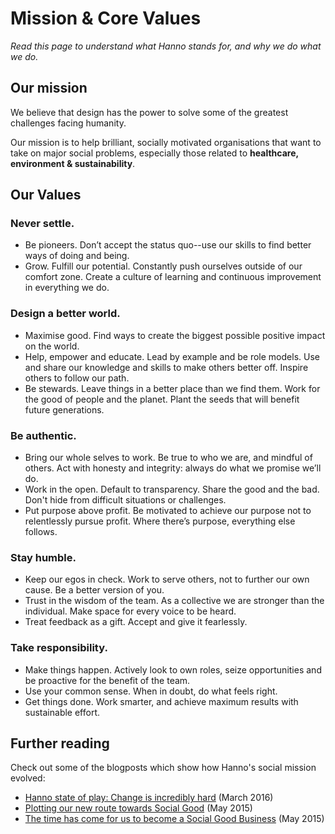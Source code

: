 # Mission & Core Values

_Read this page to understand what Hanno stands for, and why we do what we do._

## Our mission
We believe that design has the power to solve some of the greatest challenges facing humanity.

Our mission is to help brilliant, socially motivated organisations that want to take on major social problems, especially those related to __healthcare, environment & sustainability__.

## Our Values

### Never settle.

* Be pioneers. Don’t accept the status quo--use our skills to find better ways of doing and being.
* Grow. Fulfill our potential. Constantly push ourselves outside of our comfort zone. Create a culture of learning and continuous improvement in everything we do.

### Design a better world.

* Maximise good. Find ways to create the biggest possible positive impact on the world.
* Help, empower and educate. Lead by example and be role models. Use and share our knowledge and skills to make others better off. Inspire others to follow our path.
* Be stewards. Leave things in a better place than we find them. Work for the good of people and the planet. Plant the seeds that will benefit future generations.


### Be authentic.

* Bring our whole selves to work. Be true to who we are, and mindful of others. Act with honesty and integrity: always do what we promise we’ll do.
* Work in the open. Default to transparency. Share the good and the bad. Don't hide from difficult situations or challenges.
* Put purpose above profit. Be motivated to achieve our purpose not to relentlessly pursue profit. Where there’s purpose, everything else follows.

### Stay humble.

* Keep our egos in check. Work to serve others, not to further our own cause. Be a better version of you.
* Trust in the wisdom of the team. As a collective we are stronger than the individual. Make space for every voice to be heard.
* Treat feedback as a gift. Accept and give it fearlessly.


### Take responsibility.
* Make things happen. Actively look to own roles, seize opportunities and be proactive for the benefit of the team.
* Use your common sense. When in doubt, do what feels right.
* Get things done. Work smarter, and achieve maximum results with sustainable effort.


## Further reading

Check out some of the blogposts which show how Hanno's social mission evolved:

* [Hanno state of play: Change is incredibly hard](https://logbook.hanno.co/change-is-hard/) (March 2016)
* [Plotting our new route towards Social Good](https://logbook.hanno.co/social-good-guidelines/) (May 2015)
* [The time has come for us to become a Social Good Business](https://logbook.hanno.co/social-business/) (May 2015)
